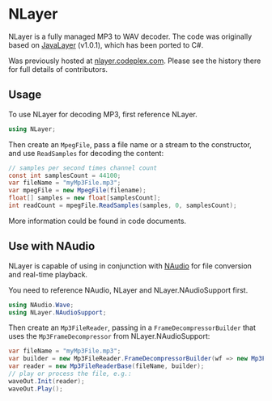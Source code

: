# NLayer

NLayer is a fully managed MP3 to WAV decoder. The code was originally based 
on [JavaLayer](http://www.javazoom.net/javalayer/javalayer.html) (v1.0.1), 
which has been ported to C#.

Was previously hosted at [nlayer.codeplex.com](http://nlayer.codeplex.com/). 
Please see the history there for full details of contributors.

## Usage

To use NLayer for decoding MP3, first reference NLayer.

```cs
using NLayer;
```

Then create an `MpegFile`, pass a file name or a stream to the constructor, and use `ReadSamples` for decoding the content:

```cs
// samples per second times channel count
const int samplesCount = 44100;
var fileName = "myMp3File.mp3";
var mpegFile = new MpegFile(filename);
float[] samples = new float[samplesCount];
int readCount = mpegFile.ReadSamples(samples, 0, samplesCount);
```

More information could be found in code documents.

## Use with NAudio

NLayer is capable of using in conjunction with [NAudio](https://github.com/naudio/NAudio/)
for file conversion and real-time playback.

You need to reference NAudio, NLayer and NLayer.NAudioSupport first.

```cs
using NAudio.Wave;
using NLayer.NAudioSupport;
```

Then create an `Mp3FileReader`, passing in a `FrameDecompressorBuilder` that uses the `Mp3FrameDecompressor` from NLayer.NAudioSupport:

```cs
var fileName = "myMp3File.mp3";
var builder = new Mp3FileReader.FrameDecompressorBuilder(wf => new Mp3FrameDecompressor(wf));
var reader = new Mp3FileReaderBase(fileName, builder);
// play or process the file, e.g.:
waveOut.Init(reader);
waveOut.Play();
```
